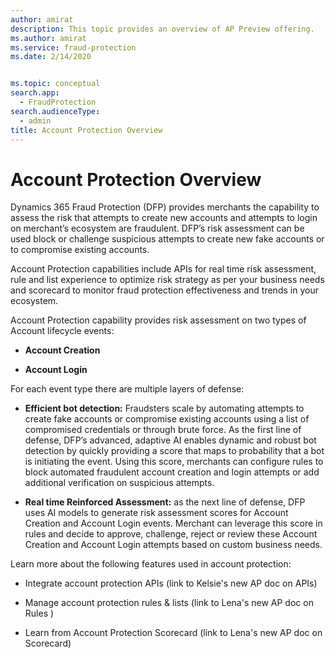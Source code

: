 ```yaml
---
author: amirat
description: This topic provides an overview of AP Preview offering.
ms.author: amirat
ms.service: fraud-protection
ms.date: 2/14/2020


ms.topic: conceptual
search.app: 
  - FraudProtection
search.audienceType:
  - admin
title: Account Protection Overview
---
```

# Account Protection Overview

Dynamics 365 Fraud Protection (DFP) provides merchants the capability to assess the risk that attempts to create new accounts and attempts to login on merchant’s ecosystem are fraudulent. DFP’s risk assessment can be used block or challenge suspicious attempts to create new fake accounts or to compromise existing accounts.  

Account Protection capabilities include APIs for real time risk assessment, rule and list experience to optimize risk strategy as per your business needs and scorecard to monitor fraud protection effectiveness and trends in your ecosystem.  

Account Protection capability provides risk assessment on two types of Account lifecycle events: 

- **Account Creation** 

- **Account Login** 

For each event type there are multiple layers of defense: 

- **Efficient bot detection:** Fraudsters scale by automating attempts to create fake accounts or compromise existing accounts using a list of compromised credentials or through brute force. As the first line of defense, DFP’s advanced, adaptive AI enables dynamic and robust bot detection by quickly providing a score that maps to probability that a bot is initiating the event. Using this score, merchants can configure rules to block automated fraudulent account creation and login attempts or add additional verification on suspicious attempts. 

- **Real time Reinforced Assessment:** as the next line of defense, DFP uses AI models to generate risk assessment scores for Account Creation and Account Login events. Merchant can leverage this score in rules and decide to approve, challenge, reject or review these Account Creation and Account Login attempts based on custom business needs. 

Learn more about the following features used in account protection: 

- Integrate account protection APIs (link to Kelsie's new AP doc on APIs) 

- Manage account protection rules & lists (link to Lena's new AP doc on Rules ) 

- Learn from Account Protection Scorecard (link to Lena's new AP doc on Scorecard) 
